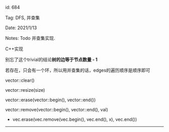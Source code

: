 id: 684

Tag: DFS, 并查集

Date: 2021/1/13

Notes: Todo 并查集实现. 

C++实现

别忘了这个trivial的结论**树的边等于节点数量 - 1**

若存在，只会有一个环，所以用并查集的话，edges的遍历顺序是顺序即可

vector::clear() 

vector::resize(size)

vector::erase(vector::begin(), vector::end())

vector::remove(vector::begin(), vector::end(), val)

* vec.erase(vec.remove(vec.begin(), vec.end(), x), vec.end())

---

